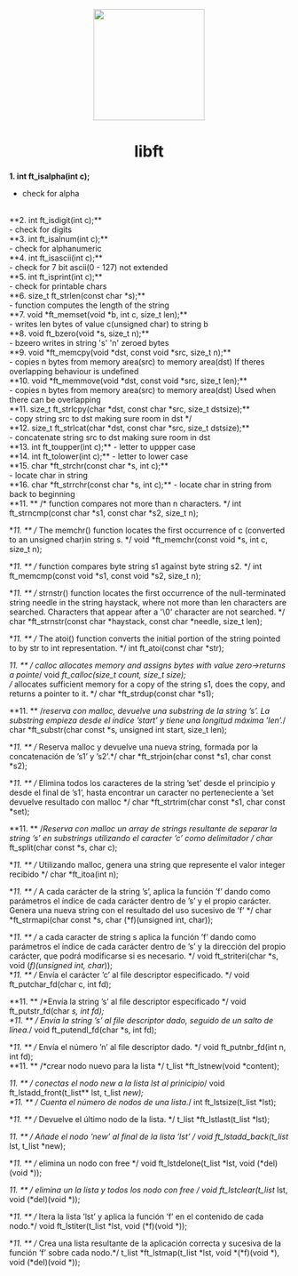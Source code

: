 <div id="header" align="center">
  <img src="https://media.giphy.com/media/ztl9x7JlhSlU4MWD6h/giphy.gif" width="200"/>
</div>

<h1 align="center">libft</h1>

**1. int		ft_isalpha(int c);** 
<br>
- check for alpha
<br>
**2. int		ft_isdigit(int c);**
<br>
- check for digits
<br>
**3. int		ft_isalnum(int c);**
<br>
- check for alphanumeric
<br>
**4. int		ft_isascii(int c);**
<br>
- check for 7 bit ascii(0 - 127) not extended
<br>
**5. int		ft_isprint(int c);**
<br>
- check for printable chars
<br>
**6. size_t	ft_strlen(const char *s);**
<br>
- function computes the length of the string
<br>
**7. void	*ft_memset(void *b, int c, size_t len);**
<br>
- writes len bytes of value c(unsigned char) to string b
<br>
**8. void	ft_bzero(void *s, size_t n);**
<br>
- bzeero writes in string 's' 'n' zeroed bytes
<br>
**9. void	*ft_memcpy(void *dst, const void *src, size_t n);**
<br>
- copies n bytes from memory area(src) to memory area(dst)
If theres overlapping behaviour is undefined
<br>
**10. void	*ft_memmove(void *dst, const void *src, size_t len);**
<br>
- copies n bytes from memory area(src) to memory area(dst)
Used when there can be overlapping
<br>
**11. size_t	ft_strlcpy(char *dst, const char *src, size_t dstsize);**
<br>
- copy string src to dst making sure room in dst */
<br>
**12. size_t	ft_strlcat(char *dst, const char *src, size_t dstsize);**
<br>
- concatenate string src to dst making sure room in dst
<br>
**13. int		ft_toupper(int c);**
- letter to uppper case
<br>
**14. int		ft_tolower(int c);**
- letter to lower case
<br>
**15. char	*ft_strchr(const char *s, int c);**
<br>
- locate char in string 
<br>
**16. char	*ft_strrchr(const char *s, int c);**
- locate char in string from back to beginning

<br>
**11. **
/* function compares not more than n characters. */
int		ft_strncmp(const char *s1, const char *s2, size_t n);

**11. **
/* The memchr() function locates the first occurrence of c 
(converted to an unsigned char)in string s. */
void	*ft_memchr(const void *s, int c, size_t n);
<br>

**11. **
/* function compares byte string s1 against byte string s2. */
int		ft_memcmp(const void *s1, const void *s2, size_t n);

**11. **
/* strnstr() function locates the first occurrence of the
null-terminated string needle in the string haystack, 
where not more than len characters are searched.
Characters that appear after a '\0' character are not searched. */
char	*ft_strnstr(const char *haystack, const char *needle, size_t len);
<br>

**11. **
/* The atoi() function converts the initial portion of the string pointed to
 by str to int representation. */
int		ft_atoi(const char *str);

**11. **
/* calloc allocates memory and assigns bytes with value zero->returns a pointe*/
void	*ft_calloc(size_t count, size_t size);
<br>
/* allocates sufficient memory for a copy of the string s1, does the copy, and
returns a pointer to it. */
char	*ft_strdup(const char *s1);

**11. **
/*reserva con malloc, devuelve una substring de la string ’s’.
La substring empieza desde el índice ’start’ y
tiene una longitud máxima ’len’.*/
char	*ft_substr(char const *s, unsigned int start, size_t len);
<br>

**11. **
/* Reserva malloc y devuelve una nueva
string, formada por la concatenación de ’s1’ y ’s2’.*/
char	*ft_strjoin(char const *s1, char const *s2);

**11. **
/* Elimina todos los caracteres de la string ’set’
desde el principio y desde el final de ’s1’, hasta
encontrar un caracter no perteneciente a ’set devuelve resultado 
con malloc */
char	*ft_strtrim(char const *s1, char const *set);
<br>

**11. **
/*Reserva con malloc un array de strings
resultante de separar la string ’s’ en substrings
utilizando el caracter ’c’ como delimitador */
char** ft_split(char const *s, char c);

**11. **
/* Utilizando malloc, genera una string que
represente el valor integer recibido */
char	*ft_itoa(int n);
<br>

**11. **
/* A cada carácter de la string ’s’, aplica la
función ’f’ dando como parámetros el índice de cada
carácter dentro de ’s’ y el propio carácter. Genera
una nueva string con el resultado del uso sucesivo
de ’f’ */
char	*ft_strmapi(char const *s, char (*f)(unsigned int, char));

**11. **
/* a cada caracter de string s aplica la función
’f’ dando como parámetros el índice de cada
carácter dentro de ’s’ y la dirección del propio
carácter, que podrá modificarse si es necesario. */
void	ft_striteri(char *s, void (*f)(unsigned int, char*));
<br>
**11. **
/* Envía el carácter ’c’ al file descriptor especificado. */
void	ft_putchar_fd(char c, int fd);

**11. **
/*Envía la string ’s’ al file descriptor especificado */
void	ft_putstr_fd(char *s, int fd);
<br>
**11. **
/* Envía la string ’s’ al file descriptor dado, seguido de un salto de línea.*/
void	ft_putendl_fd(char *s, int fd);

**11. **
/* Envía el número ’n’ al file descriptor dado. */
void	ft_putnbr_fd(int n, int fd);
<br>
**11. **
/*crear nodo nuevo para la lista */
t_list	*ft_lstnew(void *content);

**11. **
/* conectas el nodo new a la lista lst al prinicipio*/
void	ft_lstadd_front(t_list** lst, t_list *new);
<br>
**11. **
/* Cuenta el número de nodos de una lista.*/
int		ft_lstsize(t_list *lst);

**11. **
/* Devuelve el último nodo de la lista. */
t_list	*ft_lstlast(t_list *lst);

**11. **
/* Añade el nodo ’new’ al final de la lista ’lst’ */
void	ft_lstadd_back(t_list** lst, t_list *new);
<br>

**11. **
/* elimina un nodo con free */
void	ft_lstdelone(t_list *lst, void (*del)(void *));

**11. **
/* elimina un la lista y todos los nodo con free */
void	ft_lstclear(t_list** lst, void (*del)(void *));
<br>

**11. **
/* Itera la lista ’lst’ y aplica la función ’f’ en el contenido de cada nodo.*/
void	ft_lstiter(t_list *lst, void (*f)(void *));

**11. **
/*  Crea una lista resultante de la aplicación correcta y sucesiva de la 
función ’f’ sobre cada nodo.*/
t_list	*ft_lstmap(t_list *lst, void *(*f)(void *), void (*del)(void *));
